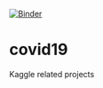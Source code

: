 [![Binder](https://mybinder.org/badge_logo.svg)](https://mybinder.org/v2/gh/pomkos/covid19/master)

# covid19
Kaggle related projects
